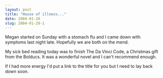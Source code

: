 ```yaml
---
layout: post
title: "House of illness..."
date: 2004-01-20
slug: 2004-01-20-1
---
```


Megan started on Sunday with a stomach flu and I came down with symptoms last night late.  Hopefully we are both on the mend.

My sick bed reading today was to finish The Da Vinci Code, a Christmas gift from the Bolducs.  It was a wonderful novel and I can&apos;t recommend enough.

If I had more energy I&apos;d put a link to the title for you but I need to lay back down soon.

